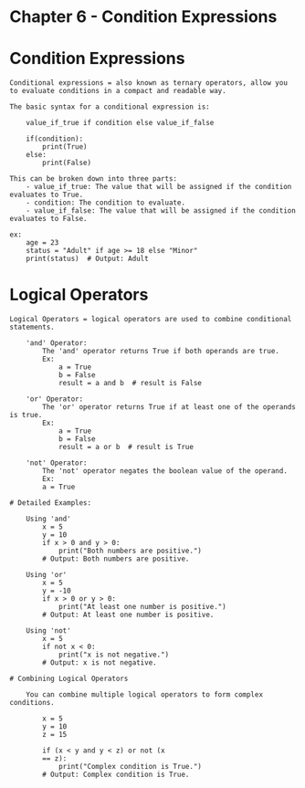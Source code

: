 # Chapter 6 - Condition Expressions

# Condition Expressions
    Conditional expressions = also known as ternary operators, allow you to evaluate conditions in a compact and readable way. 
    
    The basic syntax for a conditional expression is:

        value_if_true if condition else value_if_false
        
        if(condition):
            print(True)
        else:
            print(False)
    
    This can be broken down into three parts:
        - value_if_true: The value that will be assigned if the condition evaluates to True.
        - condition: The condition to evaluate.
        - value_if_false: The value that will be assigned if the condition evaluates to False.

    ex: 
        age = 23
        status = "Adult" if age >= 18 else "Minor"
        print(status)  # Output: Adult

# Logical Operators
    Logical Operators = logical operators are used to combine conditional statements.

        'and' Operator:
            The 'and' operator returns True if both operands are true.
            Ex:
                a = True
                b = False
                result = a and b  # result is False

        'or' Operator:
            The 'or' operator returns True if at least one of the operands is true.
            Ex:
                a = True
                b = False
                result = a or b  # result is True

        'not' Operator:
            The 'not' operator negates the boolean value of the operand.
            Ex:
            a = True
    
    # Detailed Examples:

        Using 'and'
            x = 5
            y = 10
            if x > 0 and y > 0:
                print("Both numbers are positive.")
            # Output: Both numbers are positive.

        Using 'or'
            x = 5
            y = -10
            if x > 0 or y > 0:
                print("At least one number is positive.")
            # Output: At least one number is positive.

        Using 'not'
            x = 5
            if not x < 0:
                print("x is not negative.")
            # Output: x is not negative.

    # Combining Logical Operators

        You can combine multiple logical operators to form complex conditions.

            x = 5
            y = 10
            z = 15

            if (x < y and y < z) or not (x
            == z):
                print("Complex condition is True.")
            # Output: Complex condition is True.
